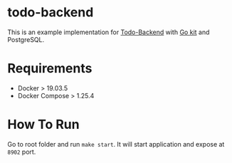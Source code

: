 # todo-backend

This is an example implementation for [Todo-Backend](https://www.todobackend.com) with [Go kit](https://github.com/go-kit/kit) and PostgreSQL.

Requirements
====
* Docker > 19.03.5
* Docker Compose > 1.25.4

How To Run
====
Go to root folder and run `make start`. It will start application and expose at `8902` port.

